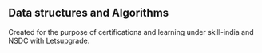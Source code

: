 ## Data structures and Algorithms

Created for the purpose of certificationa and learning under skill-india and NSDC with Letsupgrade.
